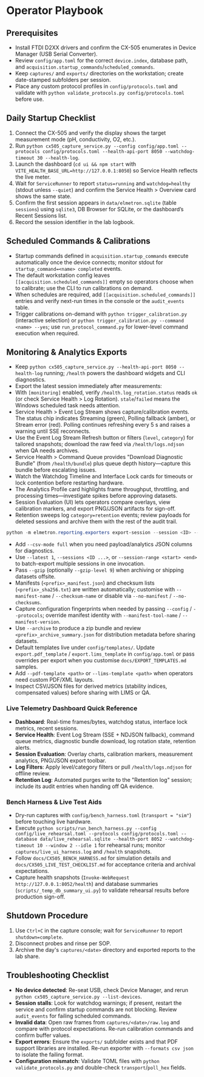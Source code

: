 ﻿# Operator Playbook

## Prerequisites
- Install FTDI D2XX drivers and confirm the CX-505 enumerates in Device Manager (USB Serial Converter).
- Review `config/app.toml` for the correct `device.index`, database path, and `acquisition.startup_commands`/`scheduled_commands`.
- Keep `captures/` and `exports/` directories on the workstation; create date-stamped subfolders per session.
- Place any custom protocol profiles in `config/protocols.toml` and validate with `python validate_protocols.py config/protocols.toml` before use.

## Daily Startup Checklist
1. Connect the CX-505 and verify the display shows the target measurement mode (pH, conductivity, O2, etc.).
2. Run `python cx505_capture_service.py --config config/app.toml --protocols config/protocols.toml --health-api-port 8050 --watchdog-timeout 30 --health-log`.
3. Launch the dashboard (`cd ui && npm start` with `VITE_HEALTH_BASE_URL=http://127.0.0.1:8050`) so Service Health reflects the live meter.
4. Wait for `ServiceRunner` to report `status=running` and `watchdog=healthy` (stdout unless `--quiet`) and confirm the Service Health > Overview card shows the same state.
5. Confirm the first session appears in `data/elmetron.sqlite` (table `sessions`) using `sqlite3`, DB Browser for SQLite, or the dashboard’s Recent Sessions list.
6. Record the session identifier in the lab logbook.

## Scheduled Commands & Calibrations
- Startup commands defined in `acquisition.startup_commands` execute automatically once the device connects; monitor stdout for `startup_command=<name> completed` events.
- The default workstation config leaves `[[acquisition.scheduled_commands]]` empty so operators choose when to calibrate; use the CLI to run calibrations on demand.
- When schedules are required, add `[[acquisition.scheduled_commands]]` entries and verify next-run times in the console or the `audit_events` table.
- Trigger calibrations on-demand with `python trigger_calibration.py` (interactive selection) or `python trigger_calibration.py --command <name> --yes`; use `run_protocol_command.py` for lower-level command execution when required.

## Monitoring & Analytics Exports
- Keep `python cx505_capture_service.py --health-api-port 8050 --health-log` running; `/health` powers the dashboard widgets and CLI diagnostics.
- Export the latest session immediately after measurements:
- With `[monitoring]` enabled, verify `/health.log_rotation.status` reads `ok` (or check Service Health > Log Rotation). `stale`/`failed` means the Windows scheduled task needs attention.
- Service Health > Event Log Stream shows capture/calibration events. The status chip indicates Streaming (green), Polling fallback (amber), or Stream error (red). Polling continues refreshing every 5 s and raises a warning until SSE reconnects.
- Use the Event Log Stream Refresh button or filters (`level`, `category`) for tailored snapshots; download the raw feed via `/health/logs.ndjson` when QA needs archives.
- Service Health > Command Queue provides "Download Diagnostic Bundle" (from `/health/bundle`) plus queue depth history—capture this bundle before escalating issues.
- Watch the Watchdog Timeline and Interface Lock cards for timeouts or lock contention before restarting hardware.
- The Analytics Profile card highlights frame throughput, throttling, and processing times—investigate spikes before approving datasets.
- Session Evaluation (UI) lets operators compare overlays, view calibration markers, and export PNG/JSON artifacts for sign-off.
- Retention sweeps log `category=retention` events; review payloads for deleted sessions and archive them with the rest of the audit trail.
```powershell
python -m elmetron.reporting.exporters export-session --session <ID> --formats csv json pdf --outdir exports/$(Get-Date -Format 'yyyyMMdd_HHmm')
```
- Add `--csv-mode full` when you need payload/analytics JSON columns for diagnostics.
- Use `--latest 1`, `--sessions <ID ...>`, or `--session-range <start> <end>` to batch-export multiple sessions in one invocation.
- Pass `--gzip` (optionally `--gzip-level 9`) when archiving or shipping datasets offsite.
- Manifests (`<prefix>_manifest.json`) and checksum lists (`<prefix>_sha256.txt`) are written automatically; customise with `--manifest-name` / `--checksum-name` or disable via `--no-manifest` / `--no-checksums`.
- Capture configuration fingerprints when needed by passing `--config` / `--protocols`; override manifest identity with `--manifest-tool-name` / `--manifest-version`.
- Use `--archive` to produce a zip bundle and review `<prefix>_archive_summary.json` for distribution metadata before sharing datasets.
- Default templates live under `config/templates/`. Update `export.pdf_template` / `export.lims_template` in `config/app.toml` or pass overrides per export when you customise `docs/EXPORT_TEMPLATES.md` samples.
- Add `--pdf-template <path>` or `--lims-template <path>` when operators need custom PDF/XML layouts.
- Inspect CSV/JSON files for derived metrics (stability indices, compensated values) before sharing with LIMS or QA.

### Live Telemetry Dashboard Quick Reference
- **Dashboard**: Real-time frames/bytes, watchdog status, interface lock metrics, recent sessions.
- **Service Health**: Event Log Stream (SSE + NDJSON fallback), command queue metrics, diagnostic bundle download, log rotation state, retention alerts.
- **Session Evaluation**: Overlay charts, calibration markers, measurement analytics, PNG/JSON export toolbar.
- **Log Filters**: Apply level/category filters or pull `/health/logs.ndjson` for offline review.
- **Retention Log**: Automated purges write to the "Retention log" session; include its audit entries when handing off QA evidence.

### Bench Harness & Live Test Aids
- Dry-run captures with `config/bench_harness.toml` (`transport = "sim"`) before touching live hardware.
- Execute `python scripts/run_bench_harness.py --config config/live_rehearsal.toml --protocols config/protocols.toml --database data/live_rehearsal.sqlite --health-port 8052 --watchdog-timeout 10 --window 2 --idle 1` for rehearsal runs; monitor `captures/live_ui_harness.log` and `/health` snapshots.
- Follow `docs/CX505_BENCH_HARNESS.md` for simulation details and `docs/CX505_LIVE_TEST_CHECKLIST.md` for acceptance criteria and archival expectations.
- Capture health snapshots (`Invoke-WebRequest http://127.0.0.1:8052/health`) and database summaries (`scripts/_temp_db_summary_ui.py`) to validate rehearsal results before production sign-off.

## Shutdown Procedure
1. Use `Ctrl+C` in the capture console; wait for `ServiceRunner` to report `shutdown=complete`.
2. Disconnect probes and rinse per SOP.
3. Archive the day's `captures/<date>` directory and exported reports to the lab share.

## Troubleshooting Checklist
- **No device detected**: Re-seat USB, check Device Manager, and rerun `python cx505_capture_service.py --list-devices`.
- **Session stalls**: Look for watchdog warnings; if present, restart the service and confirm startup commands are not blocking. Review `audit_events` for failing scheduled commands.
- **Invalid data**: Open raw frames from `captures/<date>/raw.log` and compare with protocol expectations. Re-run calibration commands and confirm buffer values.
- **Export errors**: Ensure the `exports/` subfolder exists and that PDF support libraries are installed. Re-run exporter with `--formats csv json` to isolate the failing format.
- **Configuration mismatch**: Validate TOML files with `python validate_protocols.py` and double-check `transport`/`poll_hex` fields.






